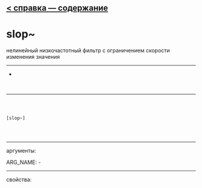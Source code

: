 [< справка — содержание](ceammc_lib.html)
---

# slop~


нелинейный низкочастотный фильтр с ограничением скорости изменения значения

---

-
<br>


---


```



[slop~]


            
```

---
аргументы:

ARG_NAME: -<br>

---
свойства:


